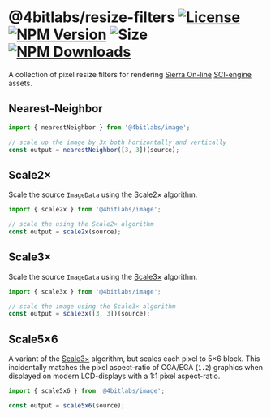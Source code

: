 # @4bitlabs/resize-filters [![License][license]][npm] [![NPM Version][version]][npm] ![Size][size] [![NPM Downloads][dl]][npm]

[npm]: https://www.npmjs.com/package/@4bitlabs/resize-filters
[version]: https://img.shields.io/npm/v/%404bitlabs%2Fresize-filters
[license]: https://img.shields.io/npm/l/%404bitlabs%2Fresize-filters
[dl]: https://img.shields.io/npm/dy/%404bitlabs%2Fresize-filters
[size]: https://img.shields.io/bundlephobia/min/%404bitlabs/resize-filters

A collection of pixel resize filters for rendering [Sierra On-line][sierra] [SCI-engine][sci0] assets.

## Nearest-Neighbor

```ts
import { nearestNeighbor } from '@4bitlabs/image';

// scale up the image by 3x both horizontally and vertically
const output = nearestNeighbor([3, 3])(source);
```

## Scale2×

Scale the source `ImageData` using the [Scale2×][scale2x] algorithm.

```ts
import { scale2x } from '@4bitlabs/image';

// scale the using the Scale2× algorithm
const output = scale2x(source);
```

## Scale3×

Scale the source `ImageData` using the [Scale3×][scale3x] algorithm.

```ts
import { scale3x } from '@4bitlabs/image';

// scale the image using the Scale3× algorithm
const output = scale3x([3, 3])(source);
```

## Scale5×6

A variant of the [Scale3×][scale3x] algorithm, but scales each pixel to 5×6 block. This incidentally matches the pixel aspect-ratio
of CGA/EGA (`1.2`) graphics when displayed on modern LCD-displays with a 1∶1 pixel aspect-ratio.

```ts
import { scale5x6 } from '@4bitlabs/image';

const output = scale5x6(source);
```

[sierra]: https://en.wikipedia.org/wiki/Sierra_Entertainment
[scale2x]: https://en.wikipedia.org/wiki/Pixel-art_scaling_algorithms#EPX/Scale2%C3%97/AdvMAME2%C3%97
[scale3x]: https://en.wikipedia.org/wiki/Pixel-art_scaling_algorithms#Scale3%C3%97/AdvMAME3%C3%97_and_ScaleFX
[sci0]: http://sciwiki.sierrahelp.com/index.php/Sierra_Creative_Interpreter
